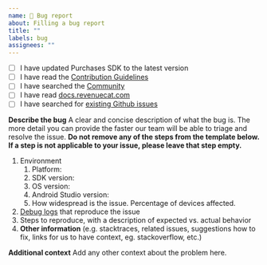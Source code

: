 ```yaml
---
name: 🐛 Bug report
about: Filling a bug report
title: ""
labels: bug
assignees: ""
---
```


- [ ] I have updated Purchases SDK to the latest version
- [ ] I have read the [Contribution Guidelines](https://github.com/RevenueCat/purchases-android/blob/main/CONTRIBUTING.md)
- [ ] I have searched the [Community](https://community.revenuecat.com)
- [ ] I have read [docs.revenuecat.com](https://docs.revenuecat.com/)
- [ ] I have searched for [existing Github issues](https://github.com/RevenueCat/purchases-android/issues)

**Describe the bug**
A clear and concise description of what the bug is. The more detail you can provide the faster our team will be able to triage and resolve the issue. **Do not remove any of the steps from the template below. If a step is not applicable to your issue, please leave that step empty.**

1. Environment
   1. Platform:
   2. SDK version:
   3. OS version:
   4. Android Studio version:
   5. How widespread is the issue. Percentage of devices affected.
2. [Debug logs](https://docs.revenuecat.com/docs/debugging) that reproduce the issue
3. Steps to reproduce, with a description of expected vs. actual behavior
4. **Other information** (e.g. stacktraces, related issues, suggestions how to fix, links for us to have context, eg. stackoverflow, etc.)

**Additional context**
Add any other context about the problem here.

